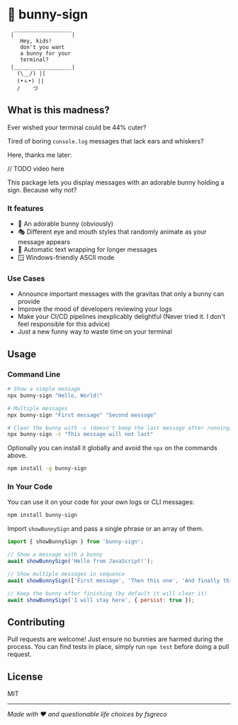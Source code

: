 # 🐰 bunny-sign

```
 |￣￣￣￣￣￣￣￣￣￣￣|
    Hey, kids!
    don't you want 
    a bunny for your 
    terminal?
 |＿＿＿＿＿＿＿＿＿＿＿|
   (\__/) ||
   (•ㅅ•) ||
   /    づ
```


## What is this madness?

Ever wished your terminal could be 44% cuter?  

Tired of boring `console.log` messages that lack ears and whiskers? 

Here, thanks me later:

// TODO video here


This package lets you display messages with an adorable bunny holding a sign. Because why not?

### It features

- 🐰 An adorable bunny (obviously)
- 🎭 Different eye and mouth styles that randomly animate as your message appears
- 📝 Automatic text wrapping for longer messages
- 🪟 Windows-friendly ASCII mode

### Use Cases

- Announce important messages with the gravitas that only a bunny can provide
- Improve the mood of developers reviewing your logs
- Make your CI/CD pipelines inexplicably delightful (Never tried it. I don't feel responsible for this advice)
- Just a new funny way to waste time on your terminal

## Usage

### Command Line

```bash
# Show a simple message
npx bunny-sign "Hello, World!"

# Multiple messages
npx bunny-sign "First message" "Second message"

# Clear the bunny with -c (doesn't keep the last message after running)
npx bunny-sign -c "This message will not last"
```

Optionally you can install it globally and avoid the `npx` on the commands above.
```bash
npm install -g bunny-sign
```

### In Your Code
You can use it on your code for your own logs or CLI messages:

```bash
npm install bunny-sign
```

Import `showBunnySign` and pass a single phrase or an array of them.

```javascript
import { showBunnySign } from 'bunny-sign';

// Show a message with a bunny
await showBunnySign('Hello from JavaScript!');

// Show multiple messages in sequence
await showBunnySign(['First message', 'Then this one', 'And finally this']);

// Keep the bunny after finishing (by default it will clear it)
await showBunnySign('I will stay here', { persist: true });
```

## Contributing

Pull requests are welcome! Just ensure no bunnies are harmed during the process. You can find tests in place, simply run `npm test` before doing a pull request.

## License

MIT 

---

*Made with ❤️ and questionable life choices by fsgreco*